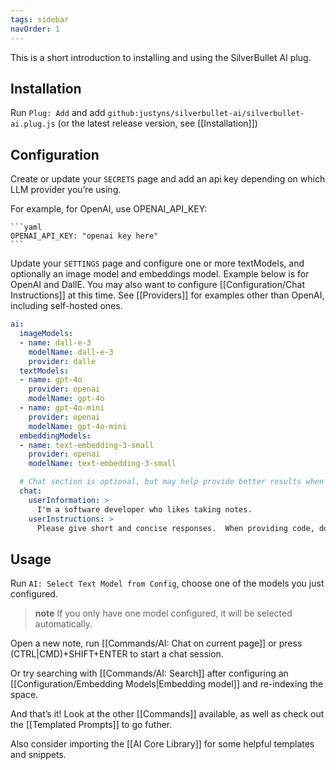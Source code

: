 ```yaml
---
tags: sidebar
navOrder: 1
---
```


This is a short introduction to installing and using the SilverBullet AI plug.

## Installation

Run `Plug: Add` and add `github:justyns/silverbullet-ai/silverbullet-ai.plug.js` (or the latest release version, see [[Installation]])

## Configuration

Create or update your `SECRETS` page and add an api key depending on which LLM provider you’re using.

For example, for OpenAI, use OPENAI_API_KEY:

    ```yaml
    OPENAI_API_KEY: "openai key here"
    ```

Update your `SETTINGS` page and configure one or more textModels, and optionally an image model and embeddings model.  Example below is for OpenAI and DallE.  You may also want to configure [[Configuration/Chat Instructions]] at this time.  See [[Providers]] for examples other than OpenAI, including self-hosted ones.

```yaml
ai:
  imageModels:
  - name: dall-e-3
    modelName: dall-e-3
    provider: dalle
  textModels:
  - name: gpt-4o
    provider: openai
    modelName: gpt-4o
  - name: gpt-4o-mini
    provider: openai
    modelName: gpt-4o-mini
  embeddingModels:
  - name: text-embedding-3-small
    provider: openai
    modelName: text-embedding-3-small

  # Chat section is optional, but may help provide better results when using the Chat On Page command
  chat:
    userInformation: >
      I'm a software developer who likes taking notes.
    userInstructions: >
      Please give short and concise responses.  When providing code, do so in python unless requested otherwise.
```

## Usage

Run `AI: Select Text Model from Config`, choose one of the models you just configured.

> **note** If you only have one model configured, it will be selected automatically.

Open a new note, run [[Commands/AI: Chat on current page]] or press (CTRL|CMD)+SHIFT+ENTER to start a chat session.

Or try searching with [[Commands/AI: Search]] after configuring an [[Configuration/Embedding Models|Embedding model]] and re-indexing the space.

And that’s it!  Look at the other [[Commands]] available, as well as check out the [[Templated Prompts]] to go futher.

Also consider importing the [[AI Core Library]] for some helpful templates and snippets.